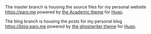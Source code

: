 The master branch is housing the source files for my personal website <https://earo.me> powered by [the Academic theme](https://github.com/gcushen/hugo-academic) for [Hugo](http://gohugo.io).

The blog branch is housing the posts for my personal blog <https://blog.earo.me> powered by [the ghostwriter theme](https://github.com/roryg/ghostwriter) for [Hugo](http://gohugo.io).
